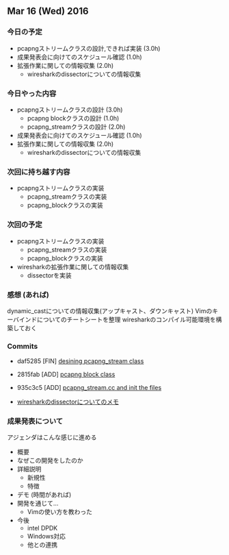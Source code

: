 

## Mar 16 (Wed) 2016

### 今日の予定

 - pcapngストリームクラスの設計,できれば実装 (3.0h)
 - 成果発表会に向けてのスケジュール確認 (1.0h)
 - 拡張作業に関しての情報収集 (2.0h)
     - wiresharkのdissectorについての情報収集

### 今日やった内容

 - pcapngストリームクラスの設計 (3.0h)
 	- pcapng blockクラスの設計 (1.0h)
	- pcapng_streamクラスの設計 (2.0h)
 - 成果発表会に向けてのスケジュール確認 (1.0h)
 - 拡張作業に関しての情報収集 (2.0h)
     - wiresharkのdissectorについての情報収集


### 次回に持ち越す内容

 - pcapngストリームクラスの実装
 	- pcapng_streamクラスの実装
	- pcapng_blockクラスの実装


### 次回の予定

 - pcapngストリームクラスの実装
 	- pcapng_streamクラスの実装
	- pcapng_blockクラスの実装
 - wiresharkの拡張作業に関しての情報収集
 	- dissectorを実装 
	

### 感想 (あれば)

dynamic_castについての情報収集(アップキャスト、ダウンキャスト)
Vimのキーバインドについてのチートシートを整理
wiresharkのコンパイル可能環境を構築しておく


### Commits

 * daf5285 [FIN] [desining pcapng_stream class](https://github.com/slankdev/libpgen/commit/daf528515c38625c7b745d9dffcb0a0cb2bffe84)
 * 2815fab [ADD] [pcapng block class](chttps://github.com/slankdev/libpgen/commit/2815fab818a9a8c515b540fbcf20f629ec587a85)
 * 935c3c5 [ADD] [pcapng_stream.cc and init the files](https://github.com/slankdev/libpgen/commit/935c3c50ce674c82a7e4b13603bb0a3970c7a6fb)

 * [wiresharkのdissectorについてのメモ](https://gist.github.com/slankdev/bf2233209a264be2893e)




### 成果発表について

アジェンダはこんな感じに進める

 - 概要
 - なぜこの開発をしたのか
 - 詳細説明
	 - 新規性
	 - 特徴
 - デモ (時間があれば) 
 - 開発を通じて...
 	 - Vimの使い方を教わった
 - 今後
	 - intel DPDK
	 - Windows対応
	 - 他との連携


